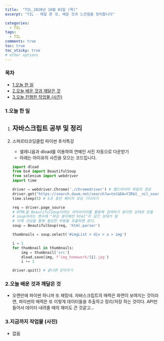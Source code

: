 ```yaml
---
title:  "TIL_2020년 10월 01일 (목)"
excerpt: "TIL - 매일 한 것, 배운 것과 느낀점을 정리합니다"

categories:
  - TIL
tags:
  - TIL
comments: true
toc: true
toc_sticky: true
# other options
---
```



<h3>목차</h3>

- [1.오늘 한 일](#1오늘-한-일)
- [2.오늘 배운 것과 깨달은 것](#2오늘-배운-것과-깨달은-것)
- [3.오늘 진행한 작업물 (사진)](#3오늘-진행한-작업물-사진)
  

### 1.오늘 한 일
    
1. 자바스크립트 공부 및 정리
    - 

2. 스파르타코딩클럽 파이썬 추석특강
    - 셀레니움과 dload를 이용하여 연예인 사진 자동으로 다운받기
    - 아래는 아이유의 사진을 모으는 코드입니다.
    
    ```python
    import dload
    from bs4 import BeautifulSoup
    from selenium import webdriver
    import time
    
    driver = webdriver.Chrome('./chromedriver') # 웹드라이버 파일의 경로
    driver.get("https://search.daum.net/search?w=tot&DA=YZR&t__nil_searchbox=btn&sug=&sugo=&sq=&o=&q=%EC%95%84%EC%9D%B4%EC%9C%A0")
    time.sleep(5) # 5초 동안 페이지 로딩 기다리기
    
    req = driver.page_source
    # HTML을 BeautifulSoup이라는 라이브러리를 활용해 검색하기 용이한 상태로 만듦
    # soup이라는 변수에 "파싱 용이해진 html"이 담긴 상태가 됨
    # 이제 코딩을 통해 필요한 부분을 추출하면 된다.
    soup = BeautifulSoup(req, 'html.parser')
    
    thumbnails = soup.select('#imgList > div > a > img')
    
    i = 1
    for thumbnail in thumbnails:
        img = thumbnail['src']
        dload.save(img, f'img_homework/{i}.jpg')
        i += 1
    
    driver.quit() # 끝나면 닫아주기
    ```

### 2.오늘 배운 것과 깨달은 것

- 오랜만에 파이썬 하니까 또 재밌네.
자바스크립트의 매력은 화면이 보여지는 것이라면,
파이썬의 매력은 또 이렇게 데이터들을 추출하고 정리/저장 하는 것이다.
API만들어서 데이터 내려줄 때의 재미도 큰 것같고...

### 3.지금까지 작업물 (사진)

- 없음


>
